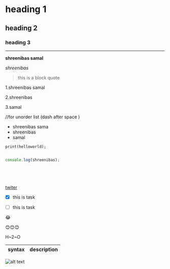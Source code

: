 # heading 1

<!-- this is a paragraph about markdown . -->
## heading 2
### heading  3
<!-- //use triple dhas for underline (- - -) -->
___

<!-- //for bold the line -->

**shreenibas samal**

<!-- //for italic letter -->

*shreenibas*

<!-- //for show different block / highlight -->

>this is a block quote

<!-- //for order list -->

1.shreenibas samal

2.shreenibas

3.samal

//for unorder list (dash after space )

- shreenibas sama
- shreenibas
- samal

<!-- //use backtrick for showing as it is code -->

`print(helloworld);`

```javascript

console.log(shreenibas);






```

<!-- // for adding image and links -->

[twiter](www.twiter.com)

- [X] this is task

- [ ] this is task 

:joy:

😊😊😊

H~2~O

| syntax | description |
| --- | --- |

![alt text](/markdown-command/asset/markdown%20cheatsheet.jpeg)








